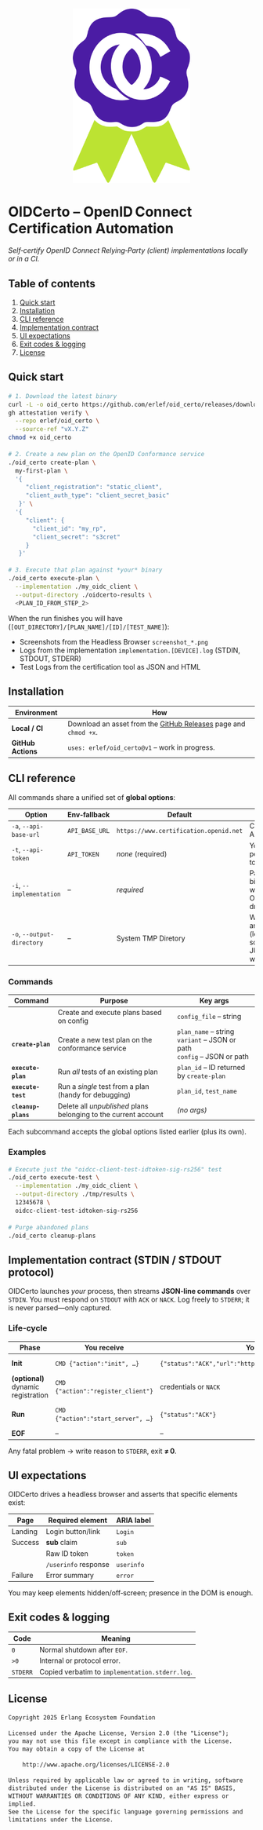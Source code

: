 <p align="center">
  <img src="assets/logo.svg" alt="OIDCerto logo" width="240">
</p>

# OIDCerto – OpenID Connect Certification Automation

*Self‑certify OpenID Connect Relying‑Party (client) implementations locally or
in a CI.*

## Table of contents
1. [Quick start](#quick-start)  
2. [Installation](#installation)  
3. [CLI reference](#cli-reference)  
4. [Implementation contract](#implementation-contract-stdin--stdout-protocol)  
5. [UI expectations](#ui-expectations)  
6. [Exit codes & logging](#exit-codes--logging)  
9. [License](#license)  

## Quick start

```bash
# 1. Download the latest binary
curl -L -o oid_certo https://github.com/erlef/oid_certo/releases/download/vX.Y.Z/oid_certo_$(uname -s)_$(uname -m)
gh attestation verify \
  --repo erlef/oid_certo \
  --source-ref "vX.Y.Z"
chmod +x oid_certo

# 2. Create a new plan on the OpenID Conformance service
./oid_certo create-plan \
  my-first-plan \
  '{
     "client_registration": "static_client",
     "client_auth_type": "client_secret_basic"
   }' \
  '{
     "client": {
       "client_id": "my_rp",
       "client_secret": "s3cret"
     }
   }'

# 3. Execute that plan against *your* binary
./oid_certo execute-plan \
  --implementation ./my_oidc_client \
  --output-directory ./oidcerto-results \
  <PLAN_ID_FROM_STEP_2>
```

When the run finishes you will have (`[OUT_DIRECTORY]/[PLAN_NAME]/[ID]/[TEST_NAME]`):

* Screenshots from the Headless Browser `screenshot_*.png`
* Logs from the implementation `implementation.[DEVICE].log`
  (STDIN, STDOUT, STDERR)
* Test Logs from the certification tool as JSON and HTML


## Installation

| Environment        | How                                                                                                            |
| ------------------ | -------------------------------------------------------------------------------------------------------------- |
| **Local / CI**     | Download an asset from the [GitHub Releases](https://github.com/erlef/oid_certo/releases) page and `chmod +x`. |
| **GitHub Actions** | `uses: erlef/oid_certo@v1` – work in progress.                                                                 |


## CLI reference

All commands share a unified set of **global options**:

| Option                     | Env‑fallback   | Default                                | Purpose                                                             |
| -------------------------- | -------------- | -------------------------------------- | ------------------------------------------------------------------- |
| `-a`, `--api-base-url`     | `API_BASE_URL` | `https://www.certification.openid.net` | Conformance API root                                                |
| `-t`, `--api-token`        | `API_TOKEN`    | *none* (required)                      | Your personal API token                                             |
| `-i`, `--implementation`   | –              | *required*                             | Path to the binary you want OIDCerto to drive                       |
| `-o`, `--output-directory` | –              | System TMP Diretory                    | Where artifacts (logs, screenshots, JUnit) are written              |

### Commands

| Command             | Purpose                                                         | Key args                                                                    |
| ------------------- | --------------------------------------------------------------- | --------------------------------------------------------------------------- |
|                     | Create and execute plans based on config                        | `config_file` – string |
| **`create-plan`**   | Create a new test plan on the conformance service               | `plan_name` – string<br>`variant` – JSON or path<br>`config` – JSON or path |
| **`execute-plan`**  | Run *all* tests of an existing plan                             | `plan_id` – ID returned by `create-plan`                                    |
| **`execute-test`**  | Run a *single* test from a plan (handy for debugging)           | `plan_id`, `test_name`                                                      |
| **`cleanup-plans`** | Delete all *unpublished* plans belonging to the current account | *(no args)*                                                                 |

Each subcommand accepts the global options listed earlier (plus its own).

### Examples

```bash
# Execute just the "oidcc-client-test-idtoken-sig-rs256" test
./oid_certo execute-test \
  --implementation ./my_oidc_client \
  --output-directory ./tmp/results \
  12345678 \
  oidcc-client-test-idtoken-sig-rs256

# Purge abandoned plans
./oid_certo cleanup-plans
```

## Implementation contract (STDIN / STDOUT protocol)

OIDCerto launches *your* process, then streams **JSON‐line commands** over `STDIN`.
You must respond on `STDOUT` with `ACK` or `NACK`.
Log freely to `STDERR`; it is never parsed—only captured.

### Life‑cycle

| Phase                               | You receive                    | You reply                                                    | Notes                             |
| ----------------------------------- | ------------------------------ | ------------------------------------------------------------ | --------------------------------- |
| **Init**                            | `CMD {"action":"init", …}`         | `{"status":"ACK","url":"http://127.0.0.1:4000","port":4000}` | Decide listening port, seed state |
| **(optional)** dynamic registration | `CMD {"action":"register_client"}` | credentials or `NACK`                                        | Only for dynamic variants         |
| **Run**                             | `CMD {"action":"start_server", …}` | `{"status":"ACK"}`                                           | Start redirect‑handling server    |
| **EOF**                             | –                              | –                                                            | Exit **0**                        |

Any fatal problem → write reason to `STDERR`, exit **≠ 0**.

## UI expectations

OIDCerto drives a headless browser and asserts that specific elements exist:

| Page    | Required element     | ARIA label |
| ------- | -------------------- | ---------- |
| Landing | Login button/link    | `Login`    |
| Success | **sub** claim        | `sub`      |
|         | Raw ID token         | `token`    |
|         | `/userinfo` response | `userinfo` |
| Failure | Error summary        | `error`    |

You may keep elements hidden/off‑screen; presence in the DOM is enough.

## Exit codes & logging

| Code     | Meaning                                         |
| -------- | ----------------------------------------------- |
| `0`      | Normal shutdown after `EOF`.                    |
| `>0`     | Internal or protocol error.                     |
| `STDERR` | Copied verbatim to `implementation.stderr.log`. |


## License

    Copyright 2025 Erlang Ecosystem Foundation

    Licensed under the Apache License, Version 2.0 (the "License");
    you may not use this file except in compliance with the License.
    You may obtain a copy of the License at

        http://www.apache.org/licenses/LICENSE-2.0

    Unless required by applicable law or agreed to in writing, software
    distributed under the License is distributed on an "AS IS" BASIS,
    WITHOUT WARRANTIES OR CONDITIONS OF ANY KIND, either express or implied.
    See the License for the specific language governing permissions and
    limitations under the License.